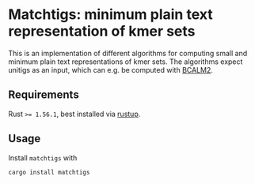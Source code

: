 # Matchtigs: minimum plain text representation of kmer sets

This is an implementation of different algorithms for computing small and minimum plain text representations of kmer sets.
The algorithms expect unitigs as an input, which can e.g. be computed with [BCALM2](https://github.com/GATB/bcalm).

## Requirements

Rust `>= 1.56.1`, best installed via [rustup](https://rustup.rs/).

## Usage

Install `matchtigs` with
```bash
cargo install matchtigs
```